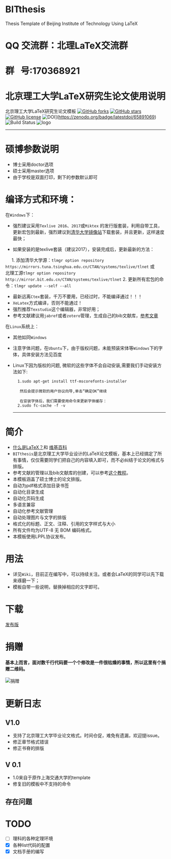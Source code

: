 # BITthesis
Thesis Template  of Beijing Institute of Technology  Using LaTeX
# QQ 交流群：北理LaTeX交流群
# 群   号:170368921
# 北京理工大学LaTeX研究生论文使用说明


北京理工大学LaTeX研究生论文模板
[![GitHub forks](https://img.shields.io/github/forks/qiuzhu/BITthesis.svg?style=flat-square)](https://github.com/qiuzhu/BITthesis/network)
[![GitHub stars](https://img.shields.io/github/stars/qiuzhu/BITthesis.svg?style=flat-square)](https://github.com/qiuzhu/BITthesis/stargazers)
[![GitHub license](https://img.shields.io/badge/license-AGPL-blue.svg?style=flat-square)](https://raw.githubusercontent.com/qiuzhu/BITthesis/master/LICENSE)
![DOI](https://zenodo.org/badge/65891069.svg)](https://zenodo.org/badge/latestdoi/65891069)
![Build Status](https://travis-ci.org/qiuzhu/BITthesis.svg?branch=CI_test)
![logo](https://github.com/qiuzhu/BITthesis/blob/master/bitlatex.png)

------------------------------------------------------------------------
# 硕博参数说明
- 博士采用doctor选项
- 硕士采用master选项
- 由于学校是双面打印，剩下的参数默认即可
# 编译方式和环境：
在`Windows`下：
- 强烈建议采用`Texlive 2016`、`2017`或`Miktex` 的发行版套装，利用自带工具，更新宏包到最新，强烈建议到[清华大学镜像站](https://mirrors.tuna.tsinghua.edu.cn)下载套装，并且更新，这样速度最快；

- 如果安装的是texlive套装（建议2017），安装完成后，更新最新的方法：

      1. 添加清华大学源：`tlmgr option repository https://mirrors.tuna.tsinghua.edu.cn/CTAN/systems/texlive/tlnet` 或
         北理工源`tlmgr option repository http://mirror.bit.edu.cn/CTAN/systems/texlive/tlnet` 
      2. 更新所有宏包的命令：`tlmgr update --self --all`
        
- 最新远离`Ctex`套装，千万不要用，已经过时，不能编译通过！！！
- `XeLatex`方式编译，否则不能通过！
- 强烈推荐`Texstudio`这个编辑器，非常好用；
- 参考文献建议用`jabref`或者`zotero`管理，生成自己的bib文献库，[参考文章](http://www.360doc.com/content/14/0303/11/176942_357295803.shtml)

在`Linux`系统上：
- 其他如同`Windows`
- 注意字体问题，在`Ubuntu`下，由于版权问题，未能预装宋体等`Windows`下的字体，具体安装方法见百度
- Linux下因为版权的问题, 微软的这些字体不会自动安装,需要我们手动安装方法如下:

        1.sudo apt-get install ttf-mscorefonts-installer 
  
         然后会提示微软的用户协议向导,单击“确定OK”继续
  
         在安装字体后，我们需要使用命令来更新字体缓存：
        2.sudo fc-cache -f -v

  -------------------------------------------------------------------
# 简介

* [什么是LaTeX？](http://baike.baidu.com/link?url=hM-s1PsjuKHD_k_MpAaI5ZgwwrMtbs8mcrlxSemL2DBcxarGaGt5LWCdPbNBjLtFHHqV9z_EBe1YgNaw-bRVE_)和 [维基百科](https://en.wikibooks.org/wiki/LaTeX)
* `BITthesis`是北京理工大学毕业设计的LaTeX论文模板，基本上已经搞定了所有事情，仅仅需要同学们把自己的内容填入即可，而不必纠结于论文的格式与排版。
* 参考文献的管理以及bib文献库的创建，可以参考[这个教程](http://www.jianshu.com/p/68f0e4134b04)。
* 本模板涵盖了硕士博士的论文排版。
* 自动为pdf格式添加目录书签
* 自动化目录生成
* 自动化页码生成
* 多语言兼容
* 自动化参考文献管理
* 自动处理图片与文字的排版
* 格式化的标题、正文、注释、引用的文字样式与大小
* 所有文件均为UTF-8 无 BOM 编码格式。
* 本模板使用LPPL协议发布。
# 用法
- 详见`Wiki`，目前正在编写中，可以持续关注。或者会LaTeX的同学可以先下载来琢磨一下；
- 模板自带一些说明，替换掉相应的文字即可。
# 下载
[发布版](https://github.com/qiuzhu/BITthesis/releases)
# 捐赠
#### 基本上而言，面对数千行代码要一个个修改是一件很枯燥的事情，所以这里有个捐赠二维码。
![捐赠](https://github.com/qiuzhu/BITthesis/blob/master/m.png)

# 更新日志
## V1.0
* 支持了北京理工大学毕业论文格式。时间仓促，难免有遗漏，欢迎提issue。
* 修正章节格式错误
* 修正书脊的排版
## V 0.1
* 1.0来自于原作上海交通大学的template
* 修复旧的模板中不支持的命令


## 存在问题

# TODO
- [ ] 理科的各种定理环境
- [X] 各种list代码的配置
- [X] 文档手册的编写
